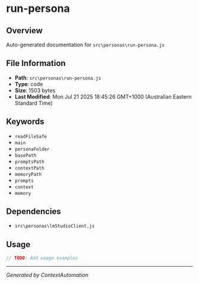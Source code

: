 # run-persona

## Overview
Auto-generated documentation for `src\personas\run-persona.js`

## File Information
- **Path**: `src\personas\run-persona.js`
- **Type**: code
- **Size**: 1503 bytes
- **Last Modified**: Mon Jul 21 2025 18:45:26 GMT+1000 (Australian Eastern Standard Time)

## Keywords
- `readFileSafe`
- `main`
- `personaFolder`
- `basePath`
- `promptsPath`
- `contextPath`
- `memoryPath`
- `prompts`
- `context`
- `memory`

## Dependencies
- `src\personas\lmStudioClient.js`

## Usage
```javascript
// TODO: Add usage examples
```

---
*Generated by ContextAutomation*
